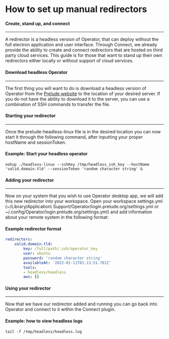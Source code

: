 
# How to set up manual redirectors

#### Create, stand up, and connect

---

A redirector is a headless version of Operator, that can deploy without the full electron application and user interface. Through Connect, we already provide the ability to create and connect redirectors that are hosted on third party cloud services. This guide is for those that want to stand up their own 
redirectors either locally or without support of cloud services.

#### Download headless Operator

---

The first thing you will want to do is download a headless version of Operator from the [Prelude website](https://www.prelude.org/download/current) to the location of your desired server. If you do not have the ability to download it to the server, you can use a combination of SSH commands to transfer the file.

#### Starting your redirector

---

Once the prelude-headless-linux file is in the desired location you can now start it through the following command, after inputting your proper hostName and sessionToken.

#### Example: Start your headless operator

```shell
nohup ./headless-linux --sshKey /tmp/headless_ssh_key --hostName 'valid.domain.tld' --sessionToken 'random character string' &
```

#### Adding your redirector

---

Now on your system that you wish to use Operator desktop app, we will add this new redirector into your workspace. Open your workspace settings.yml 
(~/Library/Application\ Support/Operator/login.prelude.org/settings.yml or 
~/.config/Operator/login.prelude.org/settings.yml) and add information about your remote system in the following format:

#### Example redirector format

```yaml
redirectors:
    valid.domain.tld:
        key: /full/path/.ssh/operator_key
        user: ubuntu
        password: 'random character string'
        availableAt: '2022-01-11T01:13:51.701Z'
        tools:
        - headless/headless
        aws: {}
```

#### Using your redirector

---

Now that we have our redirector added and running you can go back into Operator and connect to it within the Connect plugin.

#### Example: how to view headless logs

```shell
tail -f /tmp/headless/headless.log
```